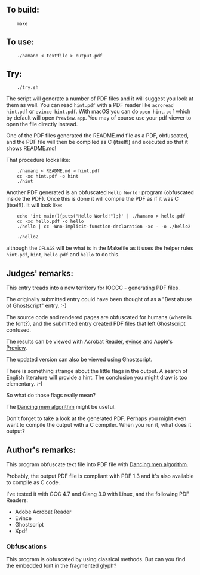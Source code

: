 ## To build:

``` <!---sh-->
    make
```


## To use:

``` <!---sh-->
    ./hamano < textfile > output.pdf
```


## Try:

``` <!---sh-->
    ./try.sh
```

The script will generate a number of PDF files and it will suggest you look at
them as well. You can read `hint.pdf` with a PDF reader like `acroread hint.pdf`
or `evince hint.pdf`. With macOS you can do `open hint.pdf` which by default
will open `Preview.app`. You may of course use your pdf viewer to open the file
directly instead.

One of the PDF files generated the README.md file as a PDF, obfuscated, and
the PDF file will then be compiled as C (itself!) and executed so that it shows
README.md!

That procedure looks like:

``` <!---sh-->
    ./hamano < README.md > hint.pdf
    cc -xc hint.pdf -o hint
    ./hint
```

Another PDF generated is an obfuscated `Hello World!` program (obfuscated inside
the PDF). Once this is done it will compile the PDF as if it was C (itself!). It
will look like:

``` <!---sh-->
    echo 'int main(){puts("Hello World!");}' | ./hamano > hello.pdf
    cc -xc hello.pdf -o hello
    ./hello | cc -Wno-implicit-function-declaration -xc - -o ./hello2

    ./hello2
```

although the `CFLAGS` will be what is in the Makefile as it uses the helper
rules `hint.pdf`, `hint`, `hello.pdf` and `hello` to do this.


## Judges' remarks:

This entry treads into a new territory for IOCCC - generating PDF files.

The originally submitted entry could have been thought of as a "Best abuse of
Ghostscript" entry.  :-)

The source code and rendered pages are obfuscated for humans (where
is the font?), and the submitted entry created PDF files that left Ghostscript
confused.

The results can be viewed with Acrobat Reader,
[evince](http://en.wikipedia.org/wiki/Evince) and Apple's
[Preview](https://en.wikipedia.org/wiki/Preview_(macOS)).

The updated version can also be viewed using Ghostscript.

There is something strange about the little flags in the output.
A search of English literature will provide a hint.  The conclusion
you might draw is too elementary.  :-)

So what do those flags really mean?

The [Dancing men
algorithm](http://en.wikipedia.org/wiki/The_Adventure_of_the_Dancing_Men) might
be useful.

Don't forget to take a look at the generated PDF. Perhaps you might even want
to compile the output with a C compiler.  When you run it, what does it
output?


## Author's remarks:

This program obfuscate text file into PDF file with [Dancing men
algorithm](http://en.wikipedia.org/wiki/The_Adventure_of_the_Dancing_Men).

Probably, the output PDF file is compliant with PDF 1.3 and it's also
available to compile as C code.

I've tested it with GCC 4.7 and Clang 3.0 with Linux, and the following
PDF Readers:

* Adobe Acrobat Reader
* Evince
* Ghostscript
* Xpdf

### Obfuscations

This program is obfuscated by using classical methods.  But can you find the
embedded font in the fragmented glyph?


<!--

    Copyright © 1984-2024 by Landon Curt Noll. All Rights Reserved.

    You are free to share and adapt this file under the terms of this license:

	Creative Commons Attribution-ShareAlike 4.0 International (CC BY-SA 4.0)

    For more information, see:

	https://creativecommons.org/licenses/by-sa/4.0/

-->

